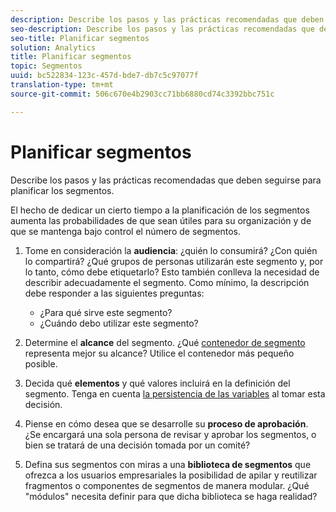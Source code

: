 ```yaml
---
description: Describe los pasos y las prácticas recomendadas que deben seguirse para planificar los segmentos.
seo-description: Describe los pasos y las prácticas recomendadas que deben seguirse para planificar los segmentos.
seo-title: Planificar segmentos
solution: Analytics
title: Planificar segmentos
topic: Segmentos
uuid: bc522834-123c-457d-bde7-db7c5c97077f
translation-type: tm+mt
source-git-commit: 506c670e4b2903cc71bb6880cd74c3392bbc751c

---
```



# Planificar segmentos

Describe los pasos y las prácticas recomendadas que deben seguirse para planificar los segmentos.

El hecho de dedicar un cierto tiempo a la planificación de los segmentos aumenta las probabilidades de que sean útiles para su organización y de que se mantenga bajo control el número de segmentos.

1. Tome en consideración la **audiencia**: ¿quién lo consumirá? ¿Con quién lo compartirá? ¿Qué grupos de personas utilizarán este segmento y, por lo tanto, cómo debe etiquetarlo? Esto también conlleva la necesidad de describir adecuadamente el segmento. Como mínimo, la descripción debe responder a las siguientes preguntas:

   * ¿Para qué sirve este segmento?
   * ¿Cuándo debo utilizar este segmento?

1. Determine el **alcance** del segmento. ¿Qué [contenedor de segmento](../../../components/c-segmentation/seg-overview.md#concept_82653C7E29FE49F5A4B5E5E93B0A6399) representa mejor su alcance? Utilice el contenedor más pequeño posible.

1. Decida qué **elementos** y qué valores incluirá en la definición del segmento. Tenga en cuenta [la persistencia de las variables](../../../components/c-segmentation/seg-overview.md#concept_E579D72B1C644AE9A4C4EAF6B47A4DCB) al tomar esta decisión.

1. Piense en cómo desea que se desarrolle su **proceso de aprobación**. ¿Se encargará una sola persona de revisar y aprobar los segmentos, o bien se tratará de una decisión tomada por un comité?
1. Defina sus segmentos con miras a una **biblioteca de segmentos** que ofrezca a los usuarios empresariales la posibilidad de apilar y reutilizar fragmentos o componentes de segmentos de manera modular. [](../../../components/c-segmentation/c-segmentation-workflow/seg-build.md#concept_40C299B60B354E10B344702EA3138B34) ¿Qué "módulos" necesita definir para que dicha biblioteca se haga realidad?


